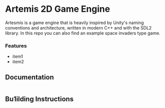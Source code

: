 # Artemis 2D Game Engine

Artesmis is a game engine that is heavily inspired by Unity's naming conventions and architecture, written in modern C++ and with the SDL2 library.
In this repo you can also find an example space invaders type game.

### Features

- item1
- item2

## Documentation

```cpp
```

## Bu1ilding Instructions
